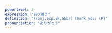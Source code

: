 ```yaml
---
powerlevel: 3
expression: "有り難う"
definition: "(conj,exp,uk,abbr) Thank you; (P)"
pronunciation: "ありがとう"
---
```

